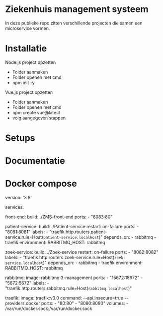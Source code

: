 # Ziekenhuis management systeem
In deze publieke repo zitten verschillende projecten die samen een microservice vormen.

# Installatie
Node.js project opzetten
* Folder aanmaken
* Folder openen met cmd
* npm init -y

Vue.js project opzetten
* Folder aanmaken
* Folder openen met cmd
* npm create vue@latest
* volg aangegeven stappen
  
# Setups


# Documentatie


# Docker compose

version: '3.8'

services:

  front-end:
    build: ./ZMS-front-end
    ports:
      - "8083:80"

  patient-service:
    build: ./Patient-service
    restart: on-failure
    ports:
      - "8081:8081"
    labels:
      - "traefik.http.routers.patient-service.rule=Host(`patient-service.localhost`)"
    depends_on:
      - rabbitmq
      - traefik
    environment:
      RABBITMQ_HOST: rabbitmq
  
  zoek-service:
    build: ./Zoek-service
    restart: on-failure
    ports:
      - "8082:8082"
    labels:
      - "traefik.http.routers.zoek-service.rule=Host(`zoek-service.localhost`)"
    depends_on:
      - rabbitmq
      - traefik
    environment:
      RABBITMQ_HOST: rabbitmq

  rabbitmq:
    image: rabbitmq:3-management
    ports:
      - "15672:15672"
      - "5672:5672"
    labels:
      - "traefik.http.routers.rabbitmq.rule=Host(`rabbitmq.localhost`)"

  traefik:
    image: traefik:v3.0
    command: --api.insecure=true --providers.docker
    ports:
      - "80:80"
      - "8080:8080"
    volumes:
      - /var/run/docker.sock:/var/run/docker.sock

